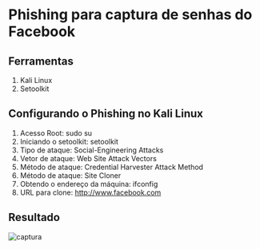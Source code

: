 # Phishing para captura de senhas do Facebook

## Ferramentas

1. Kali Linux
2. Setoolkit

## Configurando o Phishing no Kali Linux

1. Acesso Root: sudo su
2. Iniciando o setoolkit: setoolkit
3. Tipo de ataque: Social-Engineering Attacks
4. Vetor de ataque: Web Site Attack Vectors
5. Método de ataque: Credential Harvester Attack Method
6. Método de ataque: Site Cloner
7. Obtendo o endereço da máquina: ifconfig
8. URL para clone: <http://www.facebook.com> 

## Resultado

![captura](https://user-images.githubusercontent.com/28846282/204179189-b0fb8b0b-5777-40ff-95df-8f237f26ac91.png)

